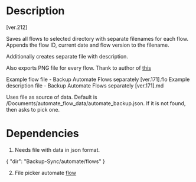 # Description

[ver.212]

Saves all flows to selected directory with separate filenames for each flow. Appends the flow ID, current date and flow version to the filename.

Additionally creates separate file with description.

Also exports PNG file for every flow. Thank to author of [this](https://llamalab.com/automate/community/flows/11023)

Example flow file - Backup Automate Flows separately [ver.171].flo
Example description file - Backup Automate Flows separately [ver.171].md

Uses file as source of data. Default is /Documents/automate_flow_data/automate_backup.json. If it is not found, then asks to pick one.


# Dependencies

1. Needs file with data in json format.

{
  "dir": "Backup-Sync/automate/flows"
}

2. File picker automate [flow](/File%20picker%20[44][2025-02-22][ver.82].md)